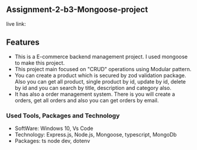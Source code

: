 ## Assignment-2-b3-Mongoose-project

live link:

## Features

- This is a E-commerce backend management project. I used mongoose to make this project.
- This project main focused on "CRUD" operations using Modular pattern.
- You can create a product which is secured by zod validation package. Also you can get all product, single product by id, update by id, delete by id and you can search by title, description and category also.
- It has also a order management system. There is you will create a orders, get all orders and also you can get orders by email.

### Used Tools, Packages and Technology

- SoftWare: Windows 10, Vs Code
- Technology: Express.js, Node.js, Mongoose, typescript, MongoDb
- Packages: ts node dev, dotenv
